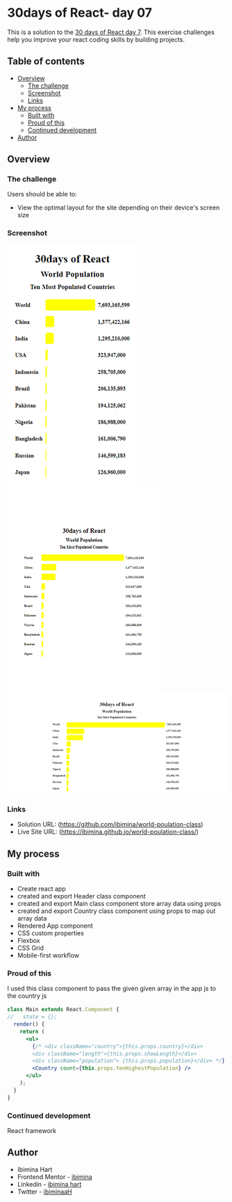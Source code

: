 # 30days of React- day 07 

This is a solution to the [30 days of React day 7](https://github.com/Asabeneh/30-Days-Of-React/blob/master/07_Day_Class_Components/07_class_components.md). This exercise challenges help you improve your react coding skills by building projects.

## Table of contents

- [Overview](#overview)
  - [The challenge](#the-challenge)
  - [Screenshot](#screenshot)
  - [Links](#links)
- [My process](#my-process)
  - [Built with](#built-with)
  - [Proud of this](#proud-of-this)
  - [Continued development](#continued-development)
- [Author](#author)

## Overview

### The challenge

Users should be able to:

- View the optimal layout for the site depending on their device's screen size

### Screenshot


![mobile](Capture034.png)
![Tablet](Capture035.png)
![Desktop](Capture036.png)
### Links

- Solution URL: (https://github.com/ibimina/world-poulation-class)
- Live Site URL: (https://ibimina.github.io/world-poulation-class/)

## My process

### Built with

- Create react app
-  created and export Header class component 
- created and export Main class component store array data using props
- created and export Country class component using props to map out array data
- Rendered App component
- CSS custom properties
- Flexbox
- CSS Grid
- Mobile-first workflow

### Proud of this

I used this class component to  pass the given given array in the app js to the country js

```jsx
class Main extends React.Component {
//   state = {};
  render() {
    return (
      <ul>
        {/* <div className="country">{this.props.country}</div>
        <div className="length">{this.props.showLength}</div>
        <div className="population"> {this.props.population}</div> */}
        <Country count={this.props.tenHighestPopulation} />
      </ul>
    );
  }
}

```

### Continued development

React framework


## Author

- Ibimina Hart
 - Frontend Mentor - [ibimina](https://www.frontendmentor.io/profile/ibimina)
 - Linkedin - [ibimina hart](https://www.linkedin.com/in/ibimina-hart)
- Twitter - [ibiminaaH](https://www.twitter.com/ibiminaaH)
